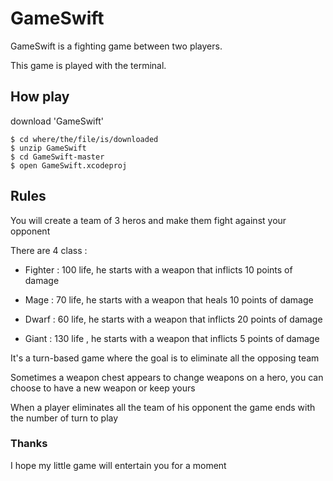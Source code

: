 # GameSwift

GameSwift is a fighting game between two players.

This game is played with the terminal.

## How play 

download 'GameSwift'

``` 
$ cd where/the/file/is/downloaded
$ unzip GameSwift
$ cd GameSwift-master 
$ open GameSwift.xcodeproj
``` 

## Rules 

You will create a team of 3 heros and make them fight against your opponent

There are 4 class :

* Fighter : 100 life, he starts with a weapon that inflicts 10 points of damage

* Mage : 70 life, he starts with a weapon that heals 10 points of damage

* Dwarf : 60 life, he starts with a weapon that inflicts 20 points of damage

* Giant : 130 life , he starts with a weapon that inflicts 5 points of damage


It's a turn-based game where the goal is to eliminate all the opposing team


Sometimes a weapon chest appears to change weapons on a hero, you can choose to have a new weapon or keep yours


When a player eliminates all the team of his opponent the game ends with the number of turn to play

### Thanks 


I hope my little game will entertain you for a moment
